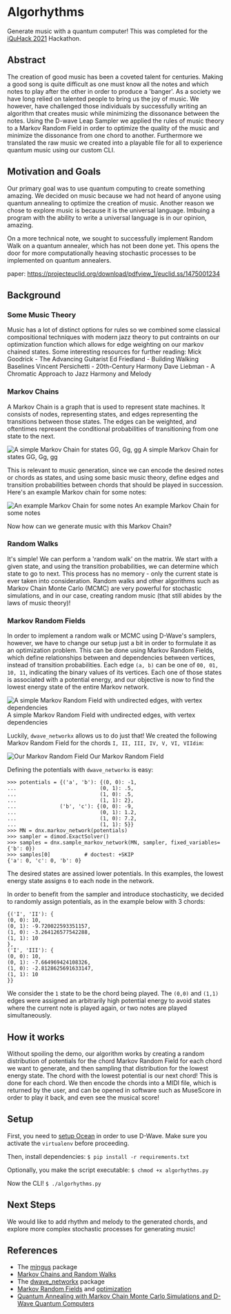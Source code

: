 # Algorhythms

Generate music with a quantum computer! This was completed for the [iQuHack 2021](https://www.iquise.mit.edu/iQuHACK/) Hackathon.

## Abstract

The creation of good music has been a coveted talent for centuries. Making a good song is quite difficult as one must know all the notes and which notes to play after the other in order to produce a 'banger'. As a society we have long relied on talented people to bring us the joy of music. We however, have challenged those individuals by successfully writing an algorithm that creates music while minimizing the dissonance between the notes. Using the D-wave Leap Sampler we applied the rules of music theory to a Markov Random Field in order to optimize the quality of the music and minimize the dissonance from one chord to another. Furthermore we translated the raw music we created into a playable file for all to experience quantum music using our custom CLI.

## Motivation and Goals

Our primary goal was to use quantum computing to create something amazing. We decided on music because we had not heard of anyone using quantum annealing to optimize the creation of music. Another reason we chose to explore music is because it is the universal language. Imbuing a program with the ability to write a universal language is in our opinion, amazing.

On a more technical note, we sought to successfully implement Random Walk on a quantum annealer, which has not been done yet. This opens the door for more computationally heaving stochastic processes to be implemented on quantum annealers.

paper: https://projecteuclid.org/download/pdfview_1/euclid.ss/1475001234

## Background

### Some Music Theory

Music has a lot of distinct options for rules so we combined some classical compositional techniques with modern jazz theory to put contraints on our optimization function which allows for edge weighting on our markov chained states. Some interesting resources for further reading:
Mick Goodrick - The Advancing Guitarist
Ed Friedland - Building Walking Baselines
Vincent Persichetti - 20th-Century Harmony
Dave Liebman - A Chromatic Approach to Jazz Harmony and Melody

### Markov Chains

A Markov Chain is a graph that is used to represent state machines. It consists of nodes, representing states, and edges representing the transitions between those states. The edges can be weighted, and oftentimes represent the conditional probabilities of transitioning from one state to the next.

![A simple Markov Chain for states GG, Gg, gg](./media/markov.png)
A simple Markov Chain for states GG, Gg, gg

This is relevant to music generation, since we can encode the desired notes or chords as states, and using some basic music theory, define edges and transition probabilities between chords that should be played in succession. Here's an example Markov chain for some notes:

![An example Markov Chain for some notes](./media/music_markov.png)
An example Markov Chain for some notes

Now how can we generate music with this Markov Chain?

### Random Walks

It's simple! We can perform a 'random walk' on the matrix. We start with a given state, and using the transition probabilities, we can determine which state to go to next. This process has no memory - only the current state is ever taken into consideration. Random walks and other algorithms such as Markov Chain Monte Carlo (MCMC) are very powerful for stochastic simulations, and in our case, creating random music (that still abides by the laws of music theory)!

### Markov Random Fields

In order to implement a random walk or MCMC using D-Wave's samplers, however, we have to change our setup just a bit in order to formulate it as an optimization problem. This can be done using Markov Random Fields, which define relationships between and dependencies between vertices, instead of transition probabilities. Each edge `(a, b)` can be one of `00, 01, 10, 11`, indicating the binary values of its vertices. Each one of those states is associated with a potential energy, and our objective is now to find the lowest energy state of the entire Markov network.

![A simple Markov Random Field with undirected edges, with vertex dependencies](./media/mrf.png)
A simple Markov Random Field with undirected edges, with vertex dependencies

Luckily, `dwave_networkx` allows us to do just that! We created the following Markov Random Field  for the chords `I, II, III, IV, V, VI, VIIdim`:

![Our Markov Random Field](./media/graph.png)
Our Markov Random Field

Defining the potentials with `dwave_networkx` is easy:

```
>>> potentials = {('a', 'b'): {(0, 0): -1,
...                           (0, 1): .5,
...                           (1, 0): .5,
...                           (1, 1): 2},
...              ('b', 'c'): {(0, 0): -9,
...                           (0, 1): 1.2,
...                           (1, 0): 7.2,
...                           (1, 1): 5}}
>>> MN = dnx.markov_network(potentials)
>>> sampler = dimod.ExactSolver()
>>> samples = dnx.sample_markov_network(MN, sampler, fixed_variables={'b': 0})
>>> samples[0]           # doctest: +SKIP
{'a': 0, 'c': 0, 'b': 0}
```
The desired states are assined lower potentials. In this examples, the lowest energy state assigns `0` to each node in the network.

In order to benefit from the sampler and introduce stochasticity, we decided to randomly assign potentials, as in the example below with 3 chords:

```
{('I', 'II'): {
(0, 0): 10,
(0, 1): -9.720022593351157,
(1, 0): -3.264126577542288,
(1, 1): 10
},
('I', 'III'): {
(0, 0): 10,
(0, 1): -7.664969424108326,
(1, 0): -2.8128625691633147,
(1, 1): 10
}}
```
We consider the `1` state to be the chord being played. The `(0,0)` and `(1,1)` edges were assigned an arbitrarily high potential energy to avoid states where the current note is played again, or two notes are played simultaneously.

## How it works

Without spoiling the demo, our algorithm works by creating a random distribution of potentials for the chord Markov Random Field for each chord we want to generate, and then sampling that distribution for the lowest energy state. The chord with the lowest potential is our next chord! This is done for each chord. We then encode the chords into a MIDI file, which is returned by the user, and can be opened in software such as MuseScore in order to play it back, and even see the musical score!

## Setup
First, you need to [setup Ocean](https://docs.ocean.dwavesys.com/en/stable/overview/install.html) in order to use D-Wave. Make sure you activate the `virtualenv` before proceeding.

Then, install dependencies:
`$ pip install -r requirements.txt`

Optionally, you make the script executable:
`$ chmod +x algorhythms.py`

Now the CLI!
`$ ./algorhythms.py`

## Next Steps
We would like to add rhythm and melody to the generated chords, and explore more complex stochastic processes for generating music!

## References
- The [mingus](https://bspaans.github.io/python-mingus/) package
- [Markov Chains and Random Walks](https://ocw.mit.edu/courses/electrical-engineering-and-computer-science/6-262-discrete-stochastic-processes-spring-2011/video-lectures/lecture-20-markov-processes-and-random-walks/MIT6_262S11_lec20.pdf)
- The [dwave_networkx](https://docs.ocean.dwavesys.com/en/stable/docs_dnx/sdk_index.html) package
- [Markov Random Fields](https://ermongroup.github.io/cs228-notes/representation/undirected/) and [optimization](http://homepages.inf.ed.ac.uk/rbf/CVonline/LOCAL_COPIES/AV0809/ORCHARD/)
- [Quantum Annealing with Markov Chain Monte Carlo Simulations and D-Wave Quantum Computers](https://projecteuclid.org/download/pdfview_1/euclid.ss/1475001234)
